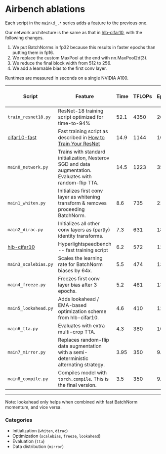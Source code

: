 # Airbench ablations

Each script in the `main\d_.*` series adds a feature to the previous one.

Our network architecture is the same as that in [hlb-cifar10](https://github.com/tysam-code/hlb-CIFAR10), with the following changes.
1. We put BatchNorms in fp32 because this results in faster epochs than putting them in fp16.
2. We replace the custom MaxPool at the end with nn.MaxPool2d(3).
3. We reduce the final block width from 512 to 256.
4. We add a learnable bias to the first conv layer.

Runtimes are measured in seconds on a single NVIDIA A100.

| Script | Feature | Time | TFLOPs | Epochs | Evidence for >= 94% |
| - | - | - | - | - | - |
| `train_resnet18.py` | ResNet-18 training script optimized for time-to-94% | 52.1  | 4350 | 26.0 | 94.01 in n=10 |
| [cifar10-fast](https://github.com/davidcpage/cifar10-fast) | Fast training script as described in [How to Train Your ResNet](https://myrtle.ai/learn/how-to-train-your-resnet/) | 14.9 | 1144 | 10.0 | -- |
| `main0_network.py` | Trains with standard initialization, Nesterov SGD and data augmentation. Evaluates with random-flip TTA. | 14.5 | 1223 | 35.0 | 94.06 in n=25 |
| `main1_whiten.py` | Initializes first conv layer as whitening transform & removes proceeding BatchNorm. | 8.6 | 735 | 21.0 | 94.00 in n=200 |
| `main2_dirac.py` | Initializes all other conv layers as (partly) identity transforms. | 7.3 | 631 | 18.0 | 94.01 in n=200 |
| [hlb-cifar10](https://github.com/tysam-code/hlb-CIFAR10) | Hyperlightspeedbench -- fast training script | 6.2 | 572 | 12.1 | -- |
| `main3_scalebias.py` | Scales the learning rate for BatchNorm biases by 64x. | 5.5 | 474 | 13.5 | 94.01 in n=200 |
| `main4_freeze.py` | Freezes first conv layer bias after 3 epochs. | 5.2 | 461 | 13.5 | 94.03 in n=500 |
| `main5_lookahead.py` | Adds lookahead / EMA-based optimization scheme from hlb-cifar10. | 4.6 | 410 | 12.0 | 94.02 in n=200 |
| `main6_tta.py` | Evaluates with extra multi-crop TTA. | 4.3 | 380 | 10.8 | 94.02 in n=200 |
| `main7_mirror.py` | Replaces random-flip data augmentation with a semi-deterministic alternating strategy. | 3.95 | 350 | 9.9 | 94.02 in n=700 |
| `main8_compile.py` | Compiles model with `torch.compile`. This is the final version. | 3.5 | 350 | 9.9 | 94.02 in n=700 |

---
Note: lookahead only helps when combined with fast BatchNorm momentum, and vice versa.

### Categories
* Initialization (`whiten`, `dirac`)
* Optimization (`scalebias`, `freeze`, `lookahead`)
* Evaluation (`tta`)
* Data distribution (`mirror`)

